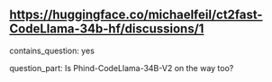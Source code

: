 ## https://huggingface.co/michaelfeil/ct2fast-CodeLlama-34b-hf/discussions/1

contains_question: yes

question_part: Is Phind-CodeLlama-34B-V2 on the way too?